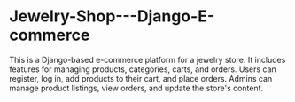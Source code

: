 # Jewelry-Shop---Django-E-commerce
This is a Django-based e-commerce platform for a jewelry store. It includes features for managing products, categories, carts, and orders. Users can register, log in, add products to their cart, and place orders. Admins can manage product listings, view orders, and update the store's content.
